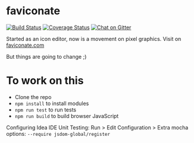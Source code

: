 # faviconate

[![Build Status](https://travis-ci.org/menendezpoo/faviconate.svg?branch=master)](https://travis-ci.org/menendezpoo/faviconate)
[![Coverage Status](https://coveralls.io/repos/github/menendezpoo/faviconate/badge.svg?branch=master)](https://coveralls.io/github/menendezpoo/faviconate?branch=master)
[![Chat on Gitter](https://badges.gitter.im/gitterHQ/gitter.png)](https://gitter.im/faviconate)

Started as an icon editor, now is a movement on pixel graphics. Visit on [faviconate.com](http://faviconate.com)

But things are going to change ;)

# To work on this
- Clone the repo
- `npm install` to install modules
- `npm run test` to run tests
- `npm run build` to build browser JavaScript

Configuring Idea IDE Unit Testing:
Run > Edit Configuration > Extra mocha options: `--require jsdom-global/register`